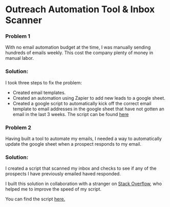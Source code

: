 <h1>Outreach Automation Tool & Inbox Scanner</h1>


<h3>Problem 1 </h3>

With no email automation budget at the time, I was manually sending hundreds of emails weekly. This cost the company plenty of money in manual labor.


<h3>Solution:</h3>
I took three steps to fix the problem:

<ul>
  <li>Created email templates.</li>
  <li>Created an automation using Zapier to add new leads to a google sheet.</li>
  <li>Created a google script to automatically kick off the correct email template to email addresses in the google sheet that have not gotten an email in the last 3 weeks. The script can be found <a href="https://github.com/ajjaiyeola/Lead-Outreach-Automator/blob/Master/automator.gs">here</a>
</li>
</ul>


<h3>Problem 2</h3>

Having built a tool to automate my emails, I needed a way to automatically update the google sheet when a prospect responds to my email.

<h3>Solution:</h3>

I created a script that scanned my inbox and checks to see if any of the prospects I have previously emailed haved responded.

I built this solution in collaboration with a stranger on <a href="https://stackoverflow.com/questions/47167981/google-script-to-scan-gmail-inbox-and-write-to-spreadsheet-too-slow"> Stack Overflow</a>, who helped me to improve the speed of my script.

You can find the script <a href= "https://github.com/ajjaiyeola/Lead-Outreach-Automator/blob/Master/inboxscanner.gs"> here.</a>

